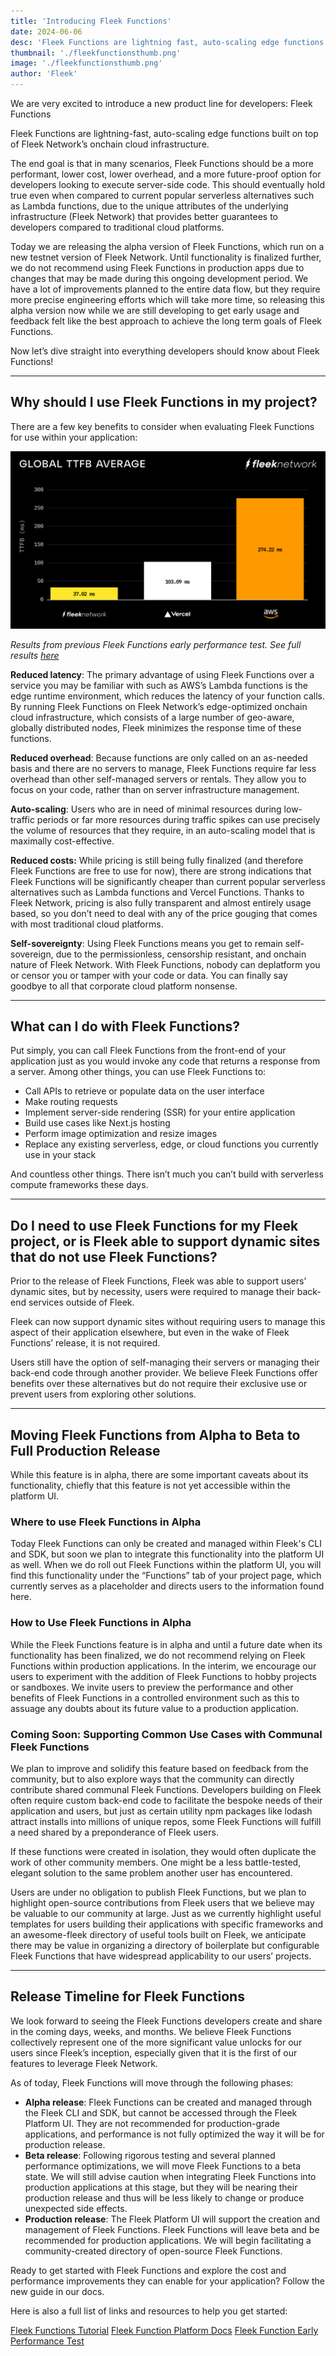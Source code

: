 ```yaml
---
title: 'Introducing Fleek Functions'
date: 2024-06-06
desc: 'Fleek Functions are lightning fast, auto-scaling edge functions built on top of Fleek Networks onchain cloud infrastructure.'
thumbnail: './fleekfunctionsthumb.png'
image: './fleekfunctionsthumb.png'
author: 'Fleek'
---
```


We are very excited to introduce a new product line for developers: Fleek Functions

Fleek Functions are lightning-fast, auto-scaling edge functions built on top of Fleek Network’s onchain cloud infrastructure.

The end goal is that in many scenarios, Fleek Functions should be a more performant, lower cost, lower overhead, and a more future-proof option for developers looking to execute server-side code. This should eventually hold true even when compared to current popular serverless alternatives such as Lambda functions, due to the unique attributes of the underlying infrastructure (Fleek Network) that provides better guarantees to developers compared to traditional cloud platforms.

Today we are releasing the alpha version of Fleek Functions, which run on a new testnet version of Fleek Network. Until functionality is finalized further, we do not recommend using Fleek Functions in production apps due to changes that may be made during this ongoing development period. We have a lot of improvements planned to the entire data flow, but they require more precise engineering efforts which will take more time, so releasing this alpha version now while we are still developing to get early usage and feedback felt like the best approach to achieve the long term goals of Fleek Functions.

Now let’s dive straight into everything developers should know about Fleek Functions!

---

## Why should I use Fleek Functions in my project?

There are a few key benefits to consider when evaluating Fleek Functions for use within your application:

![](latencygraphic.png)

_Results from previous Fleek Functions early performance test. See full results [here](https://blog.fleek.network/post/fleek-network-testnet-phase-3-results/)_

**Reduced latency**: The primary advantage of using Fleek Functions over a service you may be familiar with such as AWS’s Lambda functions is the edge runtime environment, which reduces the latency of your function calls. By running Fleek Functions on Fleek Network’s edge-optimized onchain cloud infrastructure, which consists of a large number of geo-aware, globally distributed nodes, Fleek minimizes the response time of these functions.

**Reduced overhead**: Because functions are only called on an as-needed basis and there are no servers to manage, Fleek Functions require far less overhead than other self-managed servers or rentals. They allow you to focus on your code, rather than on server infrastructure management.

**Auto-scaling**: Users who are in need of minimal resources during low-traffic periods or far more resources during traffic spikes can use precisely the volume of resources that they require, in an auto-scaling model that is maximally cost-effective.

**Reduced costs:** While pricing is still being fully finalized (and therefore Fleek Functions are free to use for now), there are strong indications that Fleek Functions will be significantly cheaper than current popular serverless alternatives such as Lambda functions and Vercel Functions. Thanks to Fleek Network, pricing is also fully transparent and almost entirely usage based, so you don’t need to deal with any of the price gouging that comes with most traditional cloud platforms.

**Self-sovereignty**: Using Fleek Functions means you get to remain self-sovereign, due to the permissionless, censorship resistant, and onchain nature of Fleek Network. With Fleek Functions, nobody can deplatform you or censor you or tamper with your code or data. You can finally say goodbye to all that corporate cloud platform nonsense.

---

## What can I do with Fleek Functions?

Put simply, you can call Fleek Functions from the front-end of your application just as you would invoke any code that returns a response from a server. Among other things, you can use Fleek Functions to:

- Call APIs to retrieve or populate data on the user interface
- Make routing requests
- Implement server-side rendering (SSR) for your entire application
- Build use cases like Next.js hosting
- Perform image optimization and resize images
- Replace any existing serverless, edge, or cloud functions you currently use in your stack

And countless other things. There isn’t much you can’t build with serverless compute frameworks these days.

---

## Do I need to use Fleek Functions for my Fleek project, or is Fleek able to support dynamic sites that do not use Fleek Functions?

Prior to the release of Fleek Functions, Fleek was able to support users’ dynamic sites, but by necessity, users were required to manage their back-end services outside of Fleek.

Fleek can now support dynamic sites without requiring users to manage this aspect of their application elsewhere, but even in the wake of Fleek Functions’ release, it is not required.

Users still have the option of self-managing their servers or managing their back-end code through another provider. We believe Fleek Functions offer benefits over these alternatives but do not require their exclusive use or prevent users from exploring other solutions.

---

## Moving Fleek Functions from Alpha to Beta to Full Production Release

While this feature is in alpha, there are some important caveats about its functionality, chiefly that this feature is not yet accessible within the platform UI.

### Where to use Fleek Functions in Alpha

Today Fleek Functions can only be created and managed within Fleek's CLI and SDK, but soon we plan to integrate this functionality into the platform UI as well. When we do roll out Fleek Functions within the platform UI, you will find this functionality under the “Functions” tab of your project page, which currently serves as a placeholder and directs users to the information found here.

### How to Use Fleek Functions in Alpha

While the Fleek Functions feature is in alpha and until a future date when its functionality has been finalized, we do not recommend relying on Fleek Functions within production applications. In the interim, we encourage our users to experiment with the addition of Fleek Functions to hobby projects or sandboxes. We invite users to preview the performance and other benefits of Fleek Functions in a controlled environment such as this to assuage any doubts about its future value to a production application.

### Coming Soon: Supporting Common Use Cases with Communal Fleek Functions

We plan to improve and solidify this feature based on feedback from the community, but to also explore ways that the community can directly contribute shared communal Fleek Functions. Developers building on Fleek often require custom back-end code to facilitate the bespoke needs of their application and users, but just as certain utility npm packages like lodash attract installs into millions of unique repos, some Fleek Functions will fulfill a need shared by a preponderance of Fleek users.

If these functions were created in isolation, they would often duplicate the work of other community members. One might be a less battle-tested, elegant solution to the same problem another user has encountered.

Users are under no obligation to publish Fleek Functions, but we plan to highlight open-source contributions from Fleek users that we believe may be valuable to our community at large. Just as we currently highlight useful templates for users building their applications with specific frameworks and an awesome-fleek directory of useful tools built on Fleek, we anticipate there may be value in organizing a directory of boilerplate but configurable Fleek Functions that have widespread applicability to our users’ projects.

---

## Release Timeline for Fleek Functions

We look forward to seeing the Fleek Functions developers create and share in the coming days, weeks, and months. We believe Fleek Functions collectively represent one of the more significant value unlocks for our users since Fleek’s inception, especially given that it is the first of our features to leverage Fleek Network.

As of today, Fleek Functions will move through the following phases:

- **Alpha release**: Fleek Functions can be created and managed through the Fleek CLI and SDK, but cannot be accessed through the Fleek Platform UI. They are not recommended for production-grade applications, and performance is not fully optimized the way it will be for production release.
- **Beta release**: Following rigorous testing and several planned performance optimizations, we will move Fleek Functions to a beta state. We will still advise caution when integrating Fleek Functions into production applications at this stage, but they will be nearing their production release and thus will be less likely to change or produce unexpected side effects.
- **Production release**: The Fleek Platform UI will support the creation and management of Fleek Functions. Fleek Functions will leave beta and be recommended for production applications. We will begin facilitating a community-created directory of open-source Fleek Functions.

Ready to get started with Fleek Functions and explore the cost and performance improvements they can enable for your application? Follow the new guide in our docs.

Here is also a full list of links and resources to help you get started:

[Fleek Functions Tutorial](/docs/CLI/Functions)
[Fleek Function Platform Docs](/docs/Platform/Fleek-Functions)
[Fleek Function Early Performance Test](https://blog.fleek.network/post/fleek-network-testnet-phase-3-results/)
